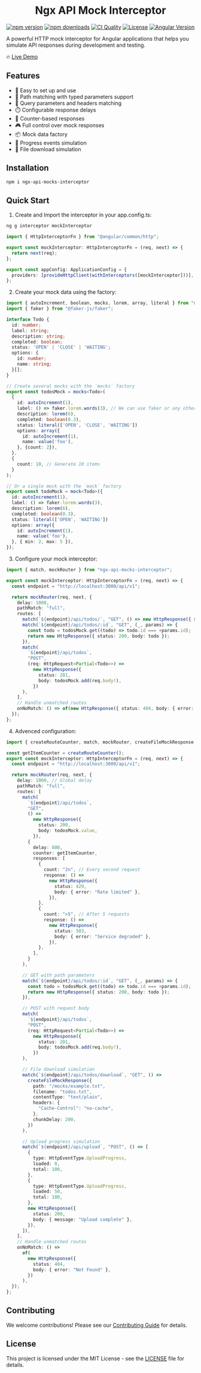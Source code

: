 <h1 align="center">Ngx API Mock Interceptor</h1>

<div align="center">

[![npm version](https://img.shields.io/npm/v/ngx-api-mocks-interceptor.svg?style=flat-square)](https://www.npmjs.com/package/ngx-api-mocks-interceptor)
[![npm downloads](https://img.shields.io/npm/dm/ngx-api-mocks-interceptor.svg?style=flat-square)](https://www.npmjs.com/package/ngx-api-mocks-interceptor)
[![CI Quality](https://img.shields.io/github/actions/workflow/status/MaloPolese/ngx-api-mocks-interceptor/quality.yml?branch=main)](https://github.com/MaloPolese/copy-json-path/tree/main)
[![License](https://img.shields.io/github/license/MaloPolese/ngx-api-mocks-interceptor?style=flat-square&logo=GNU&label=License)](https://github.com/MaloPolese/copy-json-path/tree/main)
[![Angular Version](https://img.shields.io/github/package-json/dependency-version/MaloPolese/ngx-api-mocks-interceptor/@angular/core?style=flat-square&label=angular)](https://angular.io/)

</div>

A powerful HTTP mock interceptor for Angular applications that helps you simulate API responses during development and testing.

🔥 [Live Demo](https://malopolese.github.io/ngx-api-mocks-interceptor/)

## Features

- 🚀 Easy to set up and use
- 🎯 Path matching with typed parameters support
- 📝 Query parameters and headers matching
- ⏱️ Configurable response delays
- 🔄 Counter-based responses
- 🎮 Full control over mock responses
- 📦 Mock data factory
- 🔄 Progress events simulation
- 📁 File download simulation

## Installation

```bash
npm i ngx-api-mocks-interceptor
```

## Quick Start

1. Create and Import the interceptor in your app.config.ts:

```bash
ng g interceptor mockInterceptor
```

```typescript
import { HttpInterceptorFn } from "@angular/common/http";

export const mockInterceptor: HttpInterceptorFn = (req, next) => {
  return next(req);
};

export const appConfig: ApplicationConfig = {
  providers: [provideHttpClient(withInterceptors([mockInterceptor]))],
};
```

2. Create your mock data using the factory:

```typescript
import { autoIncrement, boolean, mocks, lorem, array, literal } from "ngx-api-mocks-interceptor";
import { faker } from "@faker-js/faker";

interface Todo {
  id: number;
  label: string;
  description: string;
  completed: boolean;
  status: 'OPEN' | 'CLOSE' | 'WAITING';
  options: {
    id: number;
    name: string;
  }[];
}

// Create several mocks with the `mocks` factory
export const todosMock = mocks<Todo>(
  {
    id: autoIncrement(1),
    label: () => faker.lorem.words(3), // We can use faker or any other generator
    description: lorem(6),
    completed: boolean(0.3),
    status: literal(['OPEN', 'CLOSE', 'WAITING'])
    options: array({
      id: autoIncrement(1),
      name: value('foo'),
    }, {count: 2}),
  },
  {
    count: 10, // Generate 10 items
  }
);

// Or a single mock with the `mock` factory
export const todoMock = mock<Todo>({
  id: autoIncrement(1),
  label: () => faker.lorem.words(3),
  description: lorem(6),
  completed: boolean(0.3),
  status: literal(['OPEN', 'WAITING'])
  options: array({
    id: autoIncrement(1),
    name: value('foo'),
  }, { min: 2, max: 5 }),
});
```

3. Configure your mock interceptor:

```typescript
import { match, mockRouter } from "ngx-api-mocks-interceptor";

export const mockInterceptor: HttpInterceptorFn = (req, next) => {
  const endpoint = "http://localhost:3000/api/v1";

  return mockRouter(req, next, {
    delay: 1000,
    pathMatch: "full",
    routes: [
      match(`${endpoint}/api/todos/`, "GET", () => new HttpResponse({ status: 200, body: todosMock.value })),
      match(`${endpoint}/api/todos/:id`, "GET", (_, params) => {
        const todo = todosMock.get((todo) => todo.id === +params.id);
        return new HttpResponse({ status: 200, body: todo });
      }),
      match(
        `${endpoint}/api/todos`,
        "POST",
        (req: HttpRequest<Partial<Todo>>) =>
          new HttpResponse({
            status: 201,
            body: todosMock.add(req.body!),
          })
      ),
    ],
    // Handle unmatched routes
    onNoMatch: () => of(new HttpResponse({ status: 404, body: { error: "Not Found" } })),
  });
};
```

4. Advenced configuration:

```typescript
import { createRouteCounter, match, mockRouter, createFileMockResponse } from "ngx-api-mocks-interceptor";

const getItemCounter = createRouteCounter();
export const mockInterceptor: HttpInterceptorFn = (req, next) => {
  const endpoint = "http://localhost:3000/api/v1";

  return mockRouter(req, next, {
    delay: 1000, // Global delay
    pathMatch: "full",
    routes: [
      match(
        `${endpoint}/api/todos`,
        "GET",
        () =>
          new HttpResponse({
            status: 200,
            body: todosMock.value,
          }),
        {
          delay: 800,
          counter: getItemCounter,
          responses: [
            {
              count: "2n", // Every second request
              response: () =>
                new HttpResponse({
                  status: 429,
                  body: { error: "Rate limited" },
                }),
            },
            {
              count: ">5", // After 5 requests
              response: () =>
                new HttpResponse({
                  status: 503,
                  body: { error: "Service degraded" },
                }),
            },
          ],
        }
      ),

      // GET with path parameters
      match(`${endpoint}/api/todos/:id`, "GET", (_, params) => {
        const todo = todosMock.get((todo) => todo.id === +params.id);
        return new HttpResponse({ status: 200, body: todo });
      }),

      // POST with request body
      match(
        `${endpoint}/api/todos`,
        "POST",
        (req: HttpRequest<Partial<Todo>>) =>
          new HttpResponse({
            status: 201,
            body: todosMock.add(req.body!),
          })
      ),

      // File download simulation
      match(`${endpoint}/api/todos/download`, "GET", () =>
        createFileMockResponse({
          path: "/mocks/example.txt",
          filename: "todos.txt",
          contentType: "text/plain",
          headers: {
            "Cache-Control": "no-cache",
          },
          chunkDelay: 200,
        })
      ),

      // Upload progress simulation
      match(`${endpoint}/api/upload`, "POST", () => [
        {
          type: HttpEventType.UploadProgress,
          loaded: 0,
          total: 100,
        },
        {
          type: HttpEventType.UploadProgress,
          loaded: 50,
          total: 100,
        },
        new HttpResponse({
          status: 200,
          body: { message: "Upload complete" },
        }),
      ]),
    ],
    // Handle unmatched routes
    onNoMatch: () =>
      of(
        new HttpResponse({
          status: 404,
          body: { error: "Not Found" },
        })
      ),
  });
};
```

## Contributing

We welcome contributions! Please see our [Contributing Guide](CONTRIBUTING.md) for details.

## License

This project is licensed under the MIT License - see the [LICENSE](LICENSE) file for details.
